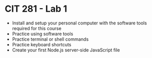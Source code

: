 # CIT 281 - Lab 1
- Install and setup your personal computer with the software tools required for this course
- Practice using software tools
- Practice terminal or shell commands
- Practice keyboard shortcuts
- Create your first Node.js server-side JavaScript file
